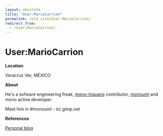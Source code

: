 ```yaml
---
layout: obsolete
title: "User:MarioCarrion"
permalink: /old_site/User:MarioCarrion/
redirect_from:
  - /User:MarioCarrion/
---
```


User:MarioCarrion
=================

**Location**

Veracruz Ver, MÉXICO

**About**

He's a sofware engineering freak, [mono-hispano](http://www.monohispano.org) contributor, [monouml](http://www.monouml.org) and mono active developer.

Meet him in \#monouml - irc.gimp.net

**References**

[Personal blog](http://mario.monouml.org)


